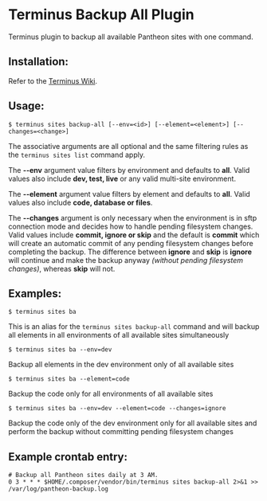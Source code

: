 # Terminus Backup All Plugin

Terminus plugin to backup all available Pantheon sites with one command.

## Installation:

Refer to the [Terminus Wiki](https://github.com/pantheon-systems/terminus/wiki/Plugins).

## Usage:
```
$ terminus sites backup-all [--env=<id>] [--element=<element>] [--changes=<change>]
```
The associative arguments are all optional and the same filtering rules as the `terminus sites list` command apply.

The **--env** argument value filters by environment and defaults to **all**.  Valid values also include **dev, test, live** or any valid multi-site environment.

The **--element** argument value filters by element and defaults to **all**.  Valid values also include **code, database or files**.

The **--changes** argument is only necessary when the environment is in sftp connection mode and decides how to handle pending filesystem changes.  Valid values include **commit, ignore or skip** and the default is **commit** which will create an automatic commit of any pending filesystem changes before completing the backup.  The difference between **ignore** and **skip** is **ignore** will continue and make the backup anyway *(without pending filesystem changes)*, whereas **skip** will not.

## Examples:
```
$ terminus sites ba
```
This is an alias for the `terminus sites backup-all` command and will backup all elements in all environments of all available sites simultaneously
```
$ terminus sites ba --env=dev
```
Backup all elements in the dev environment only of all available sites
```
$ terminus sites ba --element=code
```
Backup the code only for all environments of all available sites
```
$ terminus sites ba --env=dev --element=code --changes=ignore
```
Backup the code only of the dev environment only for all available sites and perform the backup without committing pending filesystem changes

## Example crontab entry:
```
# Backup all Pantheon sites daily at 3 AM.
0 3 * * * $HOME/.composer/vendor/bin/terminus sites backup-all 2>&1 >> /var/log/pantheon-backup.log
```

